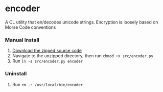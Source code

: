 # encoder

A CL utility that en/decodes unicode strings. Encryption is loosely based on Morse Code conventions

### Manual Install

1. [Download the zipped source code](https://github.com/realCovfefe/encoder/archive/master.zip)
2. Navigate to the unzipped directory, then run `chmod +x src/encoder.py`
3. Run `ln -s src/encoder.py encoder`

### Uninstall

1. Run `rm -r /usr/local/bin/encoder`
